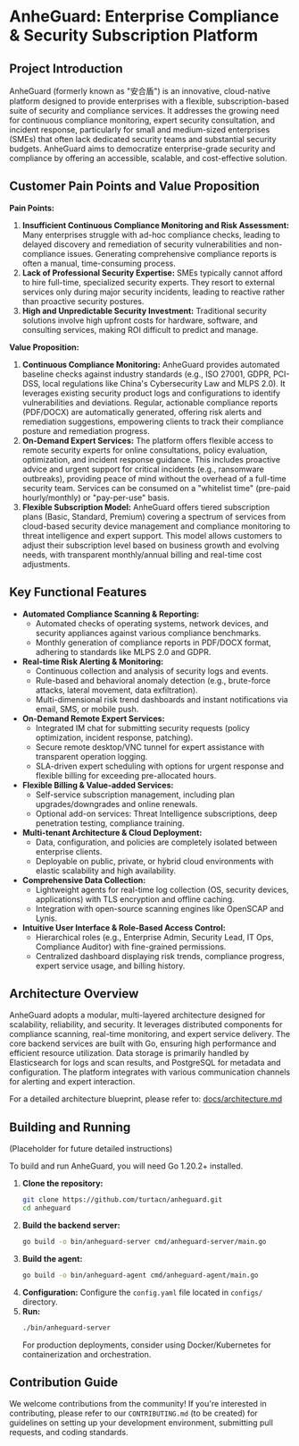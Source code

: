 # AnheGuard: Enterprise Compliance & Security Subscription Platform

## Project Introduction

AnheGuard (formerly known as "安合盾") is an innovative, cloud-native platform designed to provide enterprises with a flexible, subscription-based suite of security and compliance services. It addresses the growing need for continuous compliance monitoring, expert security consultation, and incident response, particularly for small and medium-sized enterprises (SMEs) that often lack dedicated security teams and substantial security budgets. AnheGuard aims to democratize enterprise-grade security and compliance by offering an accessible, scalable, and cost-effective solution.

## Customer Pain Points and Value Proposition

**Pain Points:**

1.  **Insufficient Continuous Compliance Monitoring and Risk Assessment:** Many enterprises struggle with ad-hoc compliance checks, leading to delayed discovery and remediation of security vulnerabilities and non-compliance issues. Generating comprehensive compliance reports is often a manual, time-consuming process.
2.  **Lack of Professional Security Expertise:** SMEs typically cannot afford to hire full-time, specialized security experts. They resort to external services only during major security incidents, leading to reactive rather than proactive security postures.
3.  **High and Unpredictable Security Investment:** Traditional security solutions involve high upfront costs for hardware, software, and consulting services, making ROI difficult to predict and manage.

**Value Proposition:**

1.  **Continuous Compliance Monitoring:** AnheGuard provides automated baseline checks against industry standards (e.g., ISO 27001, GDPR, PCI-DSS, local regulations like China's Cybersecurity Law and MLPS 2.0). It leverages existing security product logs and configurations to identify vulnerabilities and deviations. Regular, actionable compliance reports (PDF/DOCX) are automatically generated, offering risk alerts and remediation suggestions, empowering clients to track their compliance posture and remediation progress.
2.  **On-Demand Expert Services:** The platform offers flexible access to remote security experts for online consultations, policy evaluation, optimization, and incident response guidance. This includes proactive advice and urgent support for critical incidents (e.g., ransomware outbreaks), providing peace of mind without the overhead of a full-time security team. Services can be consumed on a "whitelist time" (pre-paid hourly/monthly) or "pay-per-use" basis.
3.  **Flexible Subscription Model:** AnheGuard offers tiered subscription plans (Basic, Standard, Premium) covering a spectrum of services from cloud-based security device management and compliance monitoring to threat intelligence and expert support. This model allows customers to adjust their subscription level based on business growth and evolving needs, with transparent monthly/annual billing and real-time cost adjustments.

## Key Functional Features

*   **Automated Compliance Scanning & Reporting:**
    *   Automated checks of operating systems, network devices, and security appliances against various compliance benchmarks.
    *   Monthly generation of compliance reports in PDF/DOCX format, adhering to standards like MLPS 2.0 and GDPR.
*   **Real-time Risk Alerting & Monitoring:**
    *   Continuous collection and analysis of security logs and events.
    *   Rule-based and behavioral anomaly detection (e.g., brute-force attacks, lateral movement, data exfiltration).
    *   Multi-dimensional risk trend dashboards and instant notifications via email, SMS, or mobile push.
*   **On-Demand Remote Expert Services:**
    *   Integrated IM chat for submitting security requests (policy optimization, incident response, patching).
    *   Secure remote desktop/VNC tunnel for expert assistance with transparent operation logging.
    *   SLA-driven expert scheduling with options for urgent response and flexible billing for exceeding pre-allocated hours.
*   **Flexible Billing & Value-added Services:**
    *   Self-service subscription management, including plan upgrades/downgrades and online renewals.
    *   Optional add-on services: Threat Intelligence subscriptions, deep penetration testing, compliance training.
*   **Multi-tenant Architecture & Cloud Deployment:**
    *   Data, configuration, and policies are completely isolated between enterprise clients.
    *   Deployable on public, private, or hybrid cloud environments with elastic scalability and high availability.
*   **Comprehensive Data Collection:**
    *   Lightweight agents for real-time log collection (OS, security devices, applications) with TLS encryption and offline caching.
    *   Integration with open-source scanning engines like OpenSCAP and Lynis.
*   **Intuitive User Interface & Role-Based Access Control:**
    *   Hierarchical roles (e.g., Enterprise Admin, Security Lead, IT Ops, Compliance Auditor) with fine-grained permissions.
    *   Centralized dashboard displaying risk trends, compliance progress, expert service usage, and billing history.

## Architecture Overview

AnheGuard adopts a modular, multi-layered architecture designed for scalability, reliability, and security. It leverages distributed components for compliance scanning, real-time monitoring, and expert service delivery. The core backend services are built with Go, ensuring high performance and efficient resource utilization. Data storage is primarily handled by Elasticsearch for logs and scan results, and PostgreSQL for metadata and configuration. The platform integrates with various communication channels for alerting and expert interaction.

For a detailed architecture blueprint, please refer to: [docs/architecture.md](docs/architecture.md)

## Building and Running

(Placeholder for future detailed instructions)

To build and run AnheGuard, you will need Go 1.20.2+ installed.

1.  **Clone the repository:**
    ```bash
    git clone https://github.com/turtacn/anheguard.git
    cd anheguard
    ```
2.  **Build the backend server:**
    ```bash
    go build -o bin/anheguard-server cmd/anheguard-server/main.go
    ```
3.  **Build the agent:**
    ```bash
    go build -o bin/anheguard-agent cmd/anheguard-agent/main.go
    ```
4.  **Configuration:**
    Configure the `config.yaml` file located in `configs/` directory.
5.  **Run:**
    ```bash
    ./bin/anheguard-server
    ```
    For production deployments, consider using Docker/Kubernetes for containerization and orchestration.

## Contribution Guide

We welcome contributions from the community! If you're interested in contributing, please refer to our `CONTRIBUTING.md` (to be created) for guidelines on setting up your development environment, submitting pull requests, and coding standards.